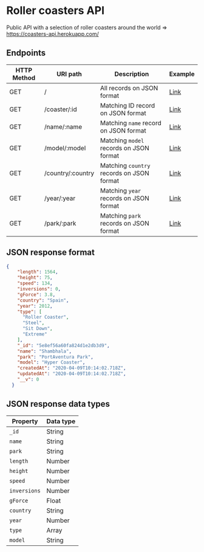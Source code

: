 # Roller coasters API

Public API with a selection of roller coasters around the world => https://coasters-api.herokuapp.com/

## Endpoints

| HTTP Method 	| URI path      	| Description                                    	| Example 	|
|-------------	|---------------	|------------------------------------------------	|---------	|
| GET         	| /             	| All records on JSON format          	| <a href="https://coasters-api.herokuapp.com" target="_blank">Link</a>     	|
| GET         	| /coaster/:id 	| Matching ID record on JSON format 	| <a href="https://coasters-api.herokuapp.com/coaster/5e8ef56a60fa824d1e2db3d9" target="_blank">Link</a> 	|
| GET         	| /name/:name 	| Matching `name` record on JSON format 	| <a href="https://coasters-api.herokuapp.com/name/Shambhala" target="_blank">Link</a> 	|
| GET         	| /model/:model 	| Matching `model` records on JSON format 	| <a href="https://coasters-api.herokuapp.com/model/Accelerator%20Coaster" target="_blank">Link</a> 	|
| GET         	| /country/:country 	| Matching `country` records on JSON format 	| <a href="https://coasters-api.herokuapp.com/country/Spain" target="_blank">Link</a> 	|
| GET         	| /year/:year 	| Matching `year` records on JSON format 	| <a href="https://coasters-api.herokuapp.com/year/2005" target="_blank">Link</a> 	|
| GET         	| /park/:park 	| Matching `park` records on JSON format 	| <a href="https://coasters-api.herokuapp.com/park/PortAventura%20Park" target="_blank">Link</a> 	|

## JSON response format

```json
{
    "length": 1564,
    "height": 75,
    "speed": 134,
    "inversions": 0,
    "gForce": 3.8,
    "country": "Spain",
    "year": 2012,
    "type": [
      "Roller Coaster",
      "Steel",
      "Sit Down",
      "Extreme"
    ],
    "_id": "5e8ef56a60fa824d1e2db3d9",
    "name": "Shambhala",
    "park": "PortAventura Park",
    "model": "Hyper Coaster",
    "createdAt": "2020-04-09T10:14:02.718Z",
    "updatedAt": "2020-04-09T10:14:02.718Z",
    "__v": 0
  }
```

## JSON response data types
| Property 	| Data type      	| 
|-------------	|---------------	|
| `_id`         	| String             	| 
| `name`         	| String             	| 
| `park`         	| String             	| 
| `length`         	| Number             	| 
| `height`         	| Number             	| 
| `speed`         	| Number             	| 
| `inversions`         	| Number             	| 
| `gForce`         	| Float             	| 
| `country`         	| String             	| 
| `year`         	| Number             	| 
| `type`         	| Array             	| 
| `model`         	| String             	| 
